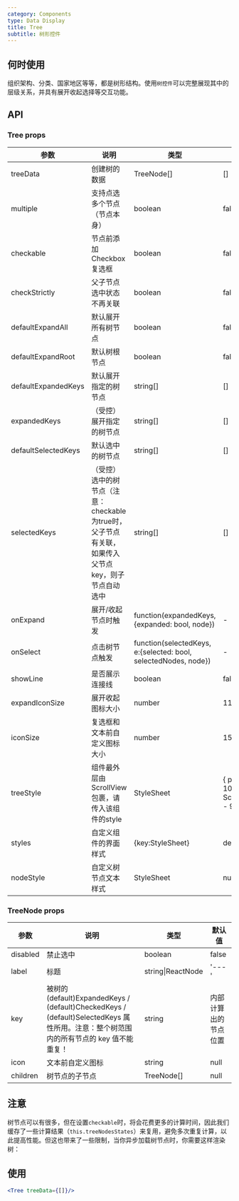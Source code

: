 ```yaml
---
category: Components
type: Data Display
title: Tree
subtitle: 树形控件
---
```


## 何时使用

组织架构、分类、国家地区等等，都是树形结构。使用`树控件`可以完整展现其中的层级关系，并具有展开收起选择等交互功能。

## API

### Tree props

| 参数       | 说明                                      | 类型       | 默认值 |
|-----------|------------------------------------------|------------|--------|
|treeData | 创建树的数据 | TreeNode[] | [] |
|multiple | 支持点选多个节点（节点本身） | boolean | false |
|checkable | 节点前添加 Checkbox 复选框 | boolean | false |
|checkStrictly | 父子节点选中状态不再关联 | boolean | false | 
|defaultExpandAll | 默认展开所有树节点 | boolean | false |
|defaultExpandRoot | 默认树根节点 | boolean | false |
|defaultExpandedKeys | 默认展开指定的树节点 | string[] | [] |
|expandedKeys | （受控）展开指定的树节点 | string[] | [] |
|defaultSelectedKeys | 默认选中的树节点 | string[] | [] |
|selectedKeys | （受控）选中的树节点（注意：checkable为true时，父子节点有关联，如果传入父节点key，则子节点自动选中 | string[] | [] |
|onExpand | 展开/收起节点时触发 | function(expandedKeys, {expanded: bool, node}) | - |
|onSelect | 点击树节点触发 | function(selectedKeys, e:{selected: bool, selectedNodes, node}) | - |
|showLine | 是否展示连接线 | boolean | false | 
|expandIconSize | 展开收起图标大小 | number | 11 | 
|iconSize | 复选框和文本前自定义图标大小 | number | 15 | 
|treeStyle | 组件最外层由ScrollView包裹，请传入该组件的style | StyleSheet | { padding: 10,height: ScreenHeight - 90} | 
|styles | 自定义组件的界面样式 | {key:StyleSheet} | defaultStyles | 
|nodeStyle | 自定义树节点文本样式 | StyleSheet | null |
### TreeNode props

| 参数       | 说明                                      | 类型       | 默认值 |
|-----------|------------------------------------------|------------|--------|
|disabled | 禁止选中 | boolean | false |
|label | 标题 | string\|ReactNode | '---' |
|key | 被树的 (default)ExpandedKeys / (default)CheckedKeys / (default)SelectedKeys 属性所用。注意：整个树范围内的所有节点的 key 值不能重复！ | string | 内部计算出的节点位置 |
|icon | 文本前自定义图标 | string | null |
|children | 树节点的子节点 | TreeNode[] | null |

## 注意

树节点可以有很多，但在设置`checkable`时，将会花费更多的计算时间，因此我们缓存了一些计算结果（`this.treeNodesStates`）来复用，避免多次重复计算，以此提高性能。但这也带来了一些限制，当你异步加载树节点时，你需要这样渲染树：

## 使用
```jsx
<Tree treeData={[]}/>
```
